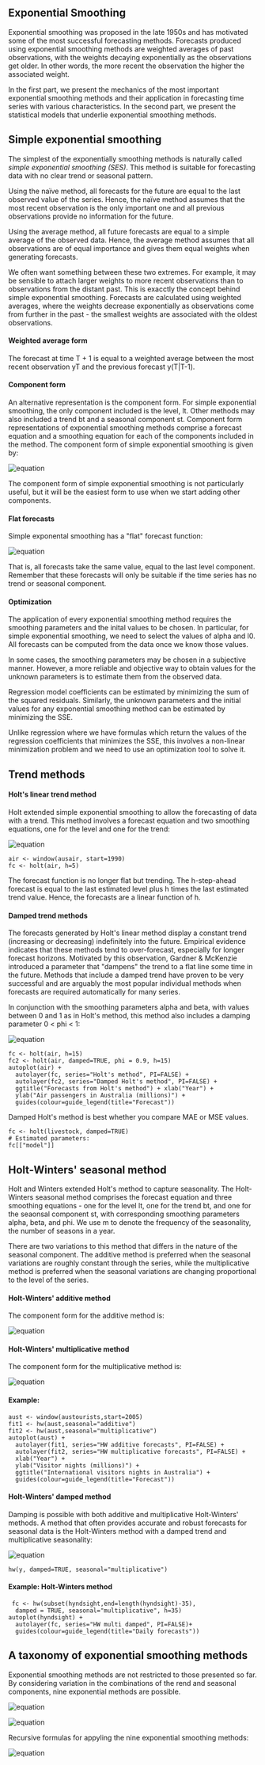## Exponential Smoothing

Exponential smoothing was proposed in the late 1950s and has motivated some of the most successful forecasting methods. Forecasts produced using exponential smoothing
methods are weighted averages of past observations, with the weights decaying exponentially as the observations get older. In other words, the more recent the
observation the higher the associated weight.

In the first part, we present the mechanics of the most important exponential smoothing methods and their application in forecasting time series with various
characteristics. In the second part, we present the statistical models that underlie exponential smoothing methods.

## Simple exponential smoothing
The simplest of the exponentially smoothing methods is naturally called *simple exponential smoothing (SES)*. This method is suitable for forecasting data with no
clear trend or seasonal pattern.

Using the naïve method, all forecasts for the future are equal to the last observed value of the series. Hence, the naïve method assumes that the most recent observation
is the only important one and all previous observations provide no information for the future.

Using the average method, all future forecasts are equal to a simple average of the observed data. Hence, the average method assumes that all observations are of equal
importance and gives them equal weights when generating forecasts.

We often want something between these two extremes. For example, it may be sensible to attach larger weights to more recent observations than to observations from
the distant past. This is exacctly the concept behind simple exponential smoothing. Forecasts are calculated using weighted averages, where the weights decrease
exponentially as observations come from further in the past - the smallest weights are associated with the oldest observations.
#### Weighted average form
The forecast at time T + 1 is equal to a weighted average between the most recent observation yT and the previous forecast y(T|T-1).
#### Component form
An alternative representation is the component form. For simple exponential smoothing, the only component included is the level, lt. Other methods may also included a
trend bt and a seasonal component st. Component form representations of exponential smoothing methods comprise a forecast equation and a smoothing equation for each
of the components included in the method. The component form of simple exponential smoothing is given by:

![equation](https://github.com/gpadolina/TimeSeries-notes/blob/master/TimeSeries/Equations/Component%20form.png)

The component form of simple exponential smoothing is not particularly useful, but it will be the easiest form to use when we start adding other components.
#### Flat forecasts
Simple exponental smoothing has a "flat" forecast function:

![equation](https://github.com/gpadolina/TimeSeries-notes/blob/master/TimeSeries/Equations/Flat%20forecasts.png)

That is, all forecasts take the same value, equal to the last level component. Remember that these forecasts
will only be suitable if the time series has no trend or seasonal component.
#### Optimization
The application of every exponential smoothing method requires the smoothing parameters and the inital values to be chosen. In particular, for simple exponential
smoothing, we need to select the values of alpha and l0. All forecasts can be computed from the data once we know those values.

In some cases, the smoothing parameters may be chosen in a subjective manner. However, a more reliable and objective way to obtain values for the unknown parameters is
to estimate them from the observed data.

Regression model coefficients can be estimated by minimizing the sum of the squared residuals. Similarly, the unknown parameters and the initial values for any
exponential smoothing method can be estimated by minimizing the SSE.

Unlike regression where we have formulas which return the values of the regression coefficients that minimizes the SSE, this involves a non-linear minimization problem
and we need to use an optimization tool to solve it.
## Trend methods
#### Holt's linear trend method
Holt extended simple exponential smoothing to allow the forecasting of data with a trend. This method involves a forecast equation and two smoothing equations, one for
the level and one for the trend:

![equation](https://github.com/gpadolina/TimeSeries-notes/blob/master/TimeSeries/Equations/Holt's%20linear%20trend%20method.png)

```
air <- window(ausair, start=1990) 
fc <- holt(air, h=5)
```
The forecast function is no longer flat but trending. The h-step-ahead forecast is equal to the last estimated level plus h times the last estimated trend value. Hence,
the forecasts are a linear function of h.
#### Damped trend methods
The forecasts generated by Holt's linear method display a constant trend (increasing or decreasing) indefinitely into the future. Empirical evidence indicates that these
methods tend to over-forecast, especially for longer forecast horizons. Motivated by this observation, Gardner & McKenzie introduced a parameter that "dampens" the
trend to a flat line some time in the future. Methods that include a damped trend have proven to be very successful and are arguably the most popular individual
methods when forecasts are required automatically for many series.

In conjunction with the smoothing parameters alpha and beta, with values between 0 and 1 as in Holt's method, this method also includes a damping parameter 0 < phi < 1:

![equation](https://github.com/gpadolina/TimeSeries-notes/blob/master/TimeSeries/Equations/Damped%20trend%20methods.png)

```
fc <- holt(air, h=15)
fc2 <- holt(air, damped=TRUE, phi = 0.9, h=15) 
autoplot(air) +
  autolayer(fc, series="Holt's method", PI=FALSE) + 
  autolayer(fc2, series="Damped Holt's method", PI=FALSE) + 
  ggtitle("Forecasts from Holt's method") + xlab("Year") + 
  ylab("Air passengers in Australia (millions)") + 
  guides(colour=guide_legend(title="Forecast"))
```
Damped Holt's method is best whether you compare MAE or MSE values.
```
fc <- holt(livestock, damped=TRUE) 
# Estimated parameters: 
fc[["model"]]
```
## Holt-Winters' seasonal method
Holt and Winters extended Holt's method to capture seasonality. The Holt-Winters seasonal method comprises the forecast equation and three smoothing equations - one
for the level lt, one for the trend bt, and one for the seaonsal component st, with corresponding smoothing parameters alpha, beta, and phi. We use m to denote the
frequency of the seasonality, the number of seasons in a year.

There are two variations to this method that differs in the nature of the seasonal component. The additive method is preferred when the seasonal variations are
roughly constant through the series, while the multiplicative method is preferred when the seasonal variations are changing proportional to the level of the series.
#### Holt-Winters' additive method
The component form for the additive method is:

![equation](https://github.com/gpadolina/TimeSeries-notes/blob/master/TimeSeries/Equations/Holt-Winters'%20additive%20method.png)
#### Holt-Winters' multiplicative method
The component form for the multiplicative method is:

![equation](https://github.com/gpadolina/TimeSeries-notes/blob/master/TimeSeries/Equations/Holt-Winters'%20multiplicative%20method.png)

#### Example:
```
aust <- window(austourists,start=2005) 
fit1 <- hw(aust,seasonal="additive")
fit2 <- hw(aust,seasonal="multiplicative") 
autoplot(aust) +
  autolayer(fit1, series="HW additive forecasts", PI=FALSE) + 
  autolayer(fit2, series="HW multiplicative forecasts", PI=FALSE) +
  xlab("Year") +
  ylab("Visitor nights (millions)") + 
  ggtitle("International visitors nights in Australia") + 
  guides(colour=guide_legend(title="Forecast"))
```
#### Holt-Winters' damped method
Damping is possible with both additive and multiplicative Holt-Winters' methods. A method that often provides accurate and robust forecasts for seasonal data is
the Holt-Winters method with a damped trend and multiplicative seasonality:

![equation](https://github.com/gpadolina/TimeSeries-notes/blob/master/TimeSeries/Equations/Holt-Winters'%20damped%20method.png)
```
hw(y, damped=TRUE, seasonal="multiplicative")
```
#### Example: Holt-Winters method
```
 fc <- hw(subset(hyndsight,end=length(hyndsight)-35), 
  damped = TRUE, seasonal="multiplicative", h=35)
autoplot(hyndsight) +
  autolayer(fc, series="HW multi damped", PI=FALSE)+ 
  guides(colour=guide_legend(title="Daily forecasts"))
```
## A taxonomy of exponential smoothing methods
Exponential smoothing methods are not restricted to those presented so far. By considering variation in the combinations of the rend and seasonal components, nine
exponential methods are possible.

![equation](https://github.com/gpadolina/TimeSeries-notes/blob/master/TimeSeries/Equations/Two-way%20classical%20of%20exponential%20smoothing.png)

![equation](https://github.com/gpadolina/TimeSeries-notes/blob/master/TimeSeries/Equations/Two-way%20classification%20of%20exponential%20smoothing%20-%202.png)

Recursive formulas for appyling the nine exponential smoothing methods:

![equation](https://github.com/gpadolina/TimeSeries-notes/blob/master/TimeSeries/Equations/Recursive%20formulas%20for%20nine%20exponential%20smoothing%20methods.png)
